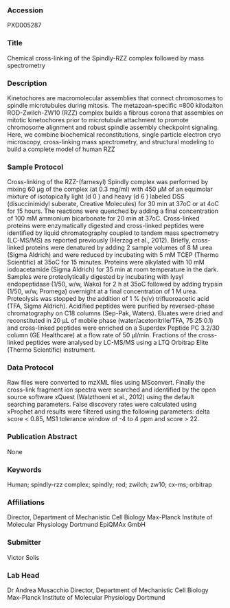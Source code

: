 ### Accession
PXD005287

### Title
Chemical cross-linking of the Spindly-RZZ complex followed by mass spectrometry

### Description
Kinetochores are macromolecular assemblies that connect chromosomes to spindle microtubules during mitosis. The metazoan-specific ≈800 kilodalton ROD-Zwilch-ZW10 (RZZ) complex builds a fibrous corona that assembles on mitotic kinetochores prior to microtubule attachment to promote chromosome alignment and robust spindle assembly checkpoint signaling. Here, we combine biochemical reconstitutions, single particle electron cryo microscopy, cross-linking mass spectrometry, and structural modeling to build a complete model of human RZZ

### Sample Protocol
Cross-linking of the RZZ-(farnesyl) Spindly complex was performed by mixing 60 μg of the complex (at 0.3 mg/ml) with 450 μM of an equimolar mixture of isotopically light (d 0 ) and heavy (d 6 ) labeled DSS (disuccinimidyl suberate, Creative Molecules) for 30 min at 37oC or at 4oC for 15 hours. The reactions were quenched by adding a final concentration of 100 mM ammonium bicarbonate for 20 min at 37oC. Cross-linked proteins were enzymatically digested and cross-linked peptides were identified by liquid chromatography coupled to tandem mass spectrometry (LC-MS/MS) as reported previously (Herzog et al., 2012). Briefly, cross-linked proteins were denatured by adding 2 sample volumes of 8 M urea (Sigma Aldrich) and were reduced by incubating with 5 mM TCEP (Thermo Scientific) at 35oC for 15 minutes. Proteins were alkylated with 10 mM iodoacetamide (Sigma Aldrich) for 35 min at room temperature in the dark. Samples were proteolytically digested by incubating with lysyl endopeptidase (1/50, w/w, Wako) for 2 h at 35oC followed by adding trypsin (1/50, w/w, Promega) overnight at a final concentration of 1 M urea. Proteolysis was stopped by the addition of 1 % (v/v) trifluoroacetic acid (TFA, Sigma Aldrich). Acidified peptides were purified by reversed-phase chromatography on C18 columns (Sep-Pak, Waters). Eluates were dried and reconstituted in 20 μL of mobile phase (water/acetonitrile/TFA, 75:25:0.1) and cross-linked peptides were enriched on a Superdex Peptide PC 3.2/30 column (GE Healthcare) at a flow rate of 50 μl/min. Fractions of the cross-linked peptides were analysed by LC-MS/MS using a LTQ Orbitrap Elite (Thermo Scientific) instrument.

### Data Protocol
Raw files were converted to mzXML files using MSconvert. Finally the cross-link fragment ion spectra were searched and identified by the open source software xQuest (Walzthoeni et al., 2012) using the default searching parameters. False discovery rates were calculated using xProphet and results were filtered using the following parameters: delta score < 0.85, MS1 tolerance window of -4 to 4 ppm and score > 22.

### Publication Abstract
None

### Keywords
Human; spindly-rzz complex; spindly; rod; zwilch; zw10; cx-ms; orbitrap

### Affiliations
Director, Department of Mechanistic Cell Biology Max-Planck Institute of Molecular Physiology Dortmund
EpiQMAx GmbH

### Submitter
Victor Solis

### Lab Head
Dr Andrea Musacchio
Director, Department of Mechanistic Cell Biology Max-Planck Institute of Molecular Physiology Dortmund


